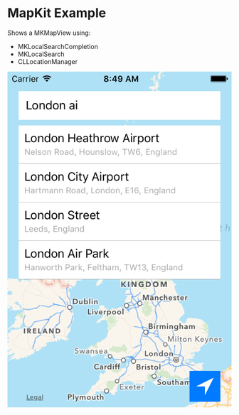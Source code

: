 # MapKit Example

Shows a MKMapView using:

* MKLocalSearchCompletion
* MKLocalSearch
* CLLocationManager

![Screen Shot](screenshot.png)